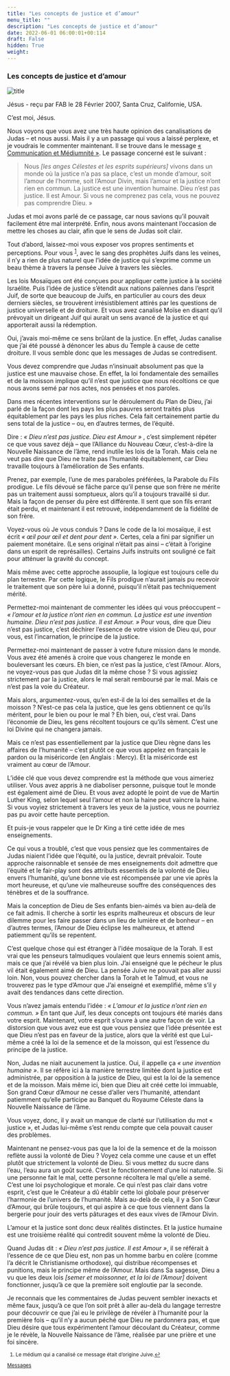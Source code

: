 ```yaml
---
title: "Les concepts de justice et d’amour"
menu_title: ""
description: "Les concepts de justice et d’amour"
date: 2022-06-01 06:00:01+00:114
draft: False
hidden: True
weight:
---
```

### Les concepts de justice et d’amour

![title](/fr-contemporary-messages/fr-contemporary-messages-by-date-order/fr-contemporary-messages-2007/fr-2007-religion-3452582_1280.jpg)

Jésus - reçu par FAB le 28 Février 2007, Santa Cruz, Californie, USA.

C’est moi, Jésus.

Nous voyons que vous avez une très haute opinion des canalisations de Judas – et nous aussi. Mais il y a un passage qui vous a laissé perplexe, et je voudrais le commenter maintenant. Il se trouve dans le message [« Communication et Médiumnité »](/fr-contemporary-messages/fr-contemporary-messages-by-date-order/fr-contemporary-messages-2001/fr-2001-8-20-2-hr-judas/). Le passage concerné est le suivant :

> Nous *[les anges Célestes et les esprits supérieurs]* vivons dans un monde où la justice n’a pas sa place, c’est un monde d’amour, soit l’amour de l’homme, soit l’Amour Divin, mais l’amour et la justice n’ont rien en commun. La justice est une invention humaine. Dieu n’est pas justice. Il est Amour. Si vous ne comprenez pas cela, vous ne pouvez pas comprendre Dieu. »

Judas et moi avons parlé de ce passage, car nous savions qu’il pouvait facilement être mal interprété. Enfin, nous avons maintenant l’occasion de mettre les choses au clair, afin que le sens de Judas soit clair.

Tout d’abord, laissez-moi vous exposer vos propres sentiments et perceptions. Pour vous <sup id="a1">[1](#f1)</sup>, avec le sang des prophètes Juifs dans les veines, il n’y a rien de plus naturel que l’idée de justice qui s’exprime comme un beau thème à travers la pensée Juive à travers les siècles.

Les lois Mosaïques ont été conçues pour appliquer cette justice à la société Israélite. Puis l’idée de justice s’étendit aux nations païennes dans l’esprit Juif, de sorte que beaucoup de Juifs, en particulier au cours des deux derniers siècles, se trouvèrent irrésistiblement attirés par les questions de justice universelle et de droiture. Et vous avez canalisé Moïse en disant qu’il prévoyait un dirigeant Juif qui aurait un sens avancé de la justice et qui apporterait aussi la rédemption.

Oui, j’avais moi-même ce sens brûlant de la justice. En effet, Judas canalise que j’ai été poussé à dénoncer les abus du Temple à cause de cette droiture. Il vous semble donc que les messages de Judas se contredisent.

Vous devez comprendre que Judas n’insinuait absolument pas que la justice est une mauvaise chose. En effet, la loi fondamentale des semailles et de la moisson implique qu’il n’est que justice que nous récoltions ce que nous avons semé par nos actes, nos pensées et nos paroles.

Dans mes récentes interventions sur le déroulement du Plan de Dieu, j’ai parlé de la façon dont les pays les plus pauvres seront traités plus équitablement par les pays les plus riches. Cela fait certainement partie du sens total de la justice – ou, en d’autres termes, de l’équité.

Dire : *« Dieu n’est pas justice. Dieu est Amour »* , c’est simplement répéter ce que vous savez déjà – que l’Alliance du Nouveau Cœur, c’est-à-dire la Nouvelle Naissance de l’âme, rend inutile les lois de la Torah. Mais cela ne veut pas dire que Dieu ne traite pas l’humanité équitablement, car Dieu travaille toujours à l’amélioration de Ses enfants.

Prenez, par exemple, l’une de mes paraboles préférées, la Parabole du Fils prodigue. Le fils dévoué se fâche parce qu’il pense que son frère ne mérite pas un traitement aussi somptueux, alors qu’il a toujours travaillé si dur. Mais la façon de penser du père est différente. Il sent que son fils errant était perdu, et maintenant il est retrouvé, indépendamment de la fidélité de son frère.

Voyez-vous où Je vous conduis ? Dans le code de la loi mosaïque, il est écrit *« œil pour œil et dent pour dent »*. Certes, cela a fini par signifier un paiement monétaire. (Le sens original n’était pas ainsi – c’était à l’origine dans un esprit de représailles). Certains Juifs instruits ont souligné ce fait pour atténuer la gravité du concept.

Mais même avec cette approche assouplie, la logique est toujours celle du plan terrestre. Par cette logique, le Fils prodigue n’aurait jamais pu recevoir le traitement que son père lui a donné, puisqu’il n’était pas techniquement mérité.

Permettez-moi maintenant de commenter les idées qui vous préoccupent – *« l’amour et la justice n’ont rien en commun. La justice est une invention humaine. Dieu n’est pas justice. Il est Amour. »* Pour vous, dire que Dieu n’est pas justice, c’est déchirer l’essence de votre vision de Dieu qui, pour vous, est l’incarnation, le principe de la justice.

Permettez-moi maintenant de passer à votre future mission dans le monde. Vous avez été amenés à croire que vous changerez le monde en bouleversant les cœurs. Eh bien, ce n’est pas la justice, c’est l’Amour. Alors, ne voyez-vous pas que Judas dit la même chose ? Si vous agissiez strictement par la justice, alors le mal serait remboursé par le mal. Mais ce n’est pas la voie du Créateur.

Mais alors, argumentez-vous, qu’en est-il de la loi des semailles et de la moisson ? N’est-ce pas cela la justice, que les gens obtiennent ce qu’ils méritent, pour le bien ou pour le mal ? Eh bien, oui, c’est vrai. Dans l’économie de Dieu, les gens récoltent toujours ce qu’ils sèment. C’est une loi Divine qui ne changera jamais.

Mais ce n’est pas essentiellement par la justice que Dieu règne dans les affaires de l’humanité – c’est plutôt ce que vous appelez en français le pardon ou la miséricorde (en Anglais : Mercy). Et la miséricorde est vraiment au cœur de l’Amour.

L’idée clé que vous devez comprendre est la méthode que vous aimeriez utiliser. Vous avez appris à ne diaboliser personne, puisque tout le monde est également aimé de Dieu. Et vous avez adopté le point de vue de Martin Luther King, selon lequel seul l’amour et non la haine peut vaincre la haine. Si vous voyiez strictement à travers les yeux de la justice, vous ne pourriez pas pu avoir cette haute perception.

Et puis-je vous rappeler que le Dr King a tiré cette idée de mes enseignements.

Ce qui vous a troublé, c’est que vous pensiez que les commentaires de Judas niaient l’idée que l’équité, ou la justice, devrait prévaloir. Toute approche raisonnable et sensée de mes enseignements doit admettre que l’équité et le fair-play sont des attributs essentiels de la volonté de Dieu envers l’humanité, qu’une bonne vie est récompensée par une vie après la mort heureuse, et qu’une vie malheureuse souffre des conséquences des ténèbres et de la souffrance.

Mais la conception de Dieu de Ses enfants bien-aimés va bien au-delà de ce fait admis. Il cherche à sortir les esprits malheureux et obscurs de leur dilemme pour les faire passer dans un lieu de lumière et de bonheur – en d’autres termes, l’Amour de Dieu éclipse les malheureux, et attend patiemment qu’ils se repentent.

C’est quelque chose qui est étranger à l’idée mosaïque de la Torah. Il est vrai que les penseurs talmudiques voulaient que leurs ennemis soient amis, mais ce que j’ai révélé va bien plus loin. J’ai enseigné que le pécheur le plus vil était également aimé de Dieu. La pensée Juive ne pouvait pas aller aussi loin. Non, vous pouvez chercher dans la Torah et le Talmud, et vous ne trouverez pas le type d’Amour que J’ai enseigné et exemplifié, même s’il y avait des tendances dans cette direction.

Vous n’avez jamais entendu l’idée : *« L’amour et la justice n’ont rien en commun. »* En tant que Juif, les deux concepts ont toujours été mariés dans votre esprit. Maintenant, votre esprit s’ouvre à une autre façon de voir. La distorsion que vous avez eue est que vous pensiez que l’idée présentée est que Dieu n’est pas en faveur de la justice, alors que la vérité est que Lui-même a créé la loi de la semence et de la moisson, qui est l’essence du principe de la justice.

Non, Judas ne niait aucunement la justice. Oui, il appelle ça *« une invention humaine »*. Il se réfère ici à la manière terrestre limitée dont la justice est administrée, par opposition à la justice de Dieu, qui est la loi de la semence et de la moisson. Mais même ici, bien que Dieu ait créé cette loi immuable, Son grand Cœur d’Amour ne cesse d’aller vers l’humanité, attendant patiemment qu’elle participe au Banquet du Royaume Céleste dans la Nouvelle Naissance de l’âme.

Vous voyez, donc, il y avait un manque de clarté sur l’utilisation du mot « justice », et Judas lui-même s’est rendu compte que cela pouvait causer des problèmes.

Maintenant ne pensez-vous pas que la loi de la semence et de la moisson reflète aussi la volonté de Dieu ? Voyez cela comme une cause et un effet plutôt que strictement la volonté de Dieu. Si vous mettez du sucre dans l’eau, l’eau aura un goût sucré. C’est le fonctionnement d’une loi naturelle. Si une personne fait le mal, cette personne récoltera le mal qu’elle a semé. C’est une loi psychologique et morale. Ce qui n’est pas clair dans votre esprit, c’est que le Créateur a dû établir cette loi globale pour préserver l’harmonie de l’univers de l’humanité. Mais au-delà de cela, il y a Son Cœur d’Amour, qui brûle toujours, et qui aspire à ce que tous viennent dans la bergerie pour jouir des verts pâturages et des eaux vives de l’Amour Divin.

L’amour et la justice sont donc deux réalités distinctes. Et la justice humaine est une troisième réalité qui contredit souvent même la volonté de Dieu.

Quand Judas dit : *« Dieu n’est pas justice. Il est Amour »*, il se référait à l’essence de ce que Dieu est, non pas un homme barbu en colère (comme l’a décrit le Christianisme orthodoxe), qui distribue récompenses et punitions, mais le principe même de l’Amour. Mais dans Sa sagesse, Dieu a vu que les deux lois *[semer et moissonner, et la loi de l’Amour]* doivent fonctionner, jusqu’à ce que la première soit engloutie par la seconde.

Je reconnais que les commentaires de Judas peuvent sembler inexacts et même faux, jusqu’à ce que l’on soit prêt à aller au-delà du langage terrestre pour découvrir ce que j’ai eu le privilège de révéler à l’humanité pour la première fois – qu’il n’y a aucun péché que Dieu ne pardonnera pas, et que Dieu désire que tous expérimentent l’amour découlant du Créateur, comme je le révèle, la Nouvelle Naissance de l’âme, réalisée par une prière et une foi sincère.
<small>

1. <large id="f1"> Le médium qui a canalisé ce message était d’origine Juive.[↩](#a1)


[Messages](/fr-contemporary-messages/fr-contemporary-messages-by-date-order/fr-contemporary-messages-2007)